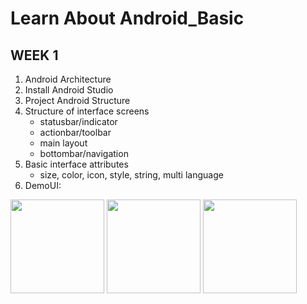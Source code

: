 # Learn About Android_Basic 
## WEEK 1
1. Android Architecture 
2. Install Android Studio 
3. Project Android Structure 
4. Structure of interface screens 
    + statusbar/indicator 
    + actionbar/toolbar 
    + main layout 
    + bottombar/navigation 
5. Basic interface attributes
    + size, color, icon, style, string, multi language
6. DemoUI: 
<p> 
<img src="https://user-images.githubusercontent.com/106971476/192126186-6b309841-3afe-49d6-a8ba-e6fea5bec62f.png"width="150" /> 
<img src="https://user-images.githubusercontent.com/106971476/192126198-658eadf6-0e37-48e8-b10b-cc34256fc670.png"width="150" /> 
<img src="https://user-images.githubusercontent.com/106971476/192126208-3c8fe1d5-439b-4e3d-af16-80abf7ecb134.png"width="150" /> 
</p>
